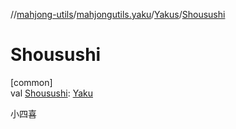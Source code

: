 //[mahjong-utils](../../../index.md)/[mahjongutils.yaku](../index.md)/[Yakus](index.md)/[Shousushi](-shousushi.md)

# Shousushi

[common]\
val [Shousushi](-shousushi.md): [Yaku](../-yaku/index.md)

小四喜
